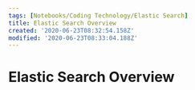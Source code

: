 ```yaml
---
tags: [Notebooks/Coding Technology/Elastic Search]
title: Elastic Search Overview
created: '2020-06-23T08:32:54.158Z'
modified: '2020-06-23T08:33:04.188Z'
---
```


# Elastic Search Overview

